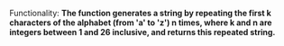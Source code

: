 Functionality: **The function generates a string by repeating the first k characters of the alphabet (from 'a' to 'z') n times, where k and n are integers between 1 and 26 inclusive, and returns this repeated string.**
